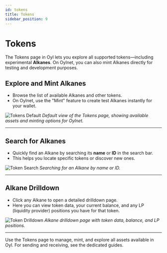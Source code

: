 ```yaml
---
id: tokens
title: Tokens
sidebar_position: 9
---
```


# Tokens

The Tokens page in Oyl lets you explore all supported tokens—including experimental **Alkanes**. On Oylnet, you can also mint Alkanes directly for testing and development purposes.

## Explore and Mint Alkanes

- Browse the list of available Alkanes and other tokens.
- On Oylnet, use the "Mint" feature to create test Alkanes instantly for your wallet.

![Tokens Default](/img/tokensdefault.png)
*Default view of the Tokens page, showing available assets and minting options for Oylnet.*

---

## Search for Alkanes

- Quickly find an Alkane by searching its **name** or **ID** in the search bar.
- This helps you locate specific tokens or discover new ones.

![Token Search](/img/tokensearch.png)
*Searching for an Alkane by name or ID.*

---

## Alkane Drilldown

- Click any Alkane to open a detailed drilldown page.
- Here you can view token data, your current balance, and any LP (liquidity provider) positions you have for that token.

![Token Drilldown](/img/tokendrilldown.png)
*Alkane drilldown page with token data, balance, and LP positions.*

---

Use the Tokens page to manage, mint, and explore all assets available in Oyl. For sending and receiving, see the dedicated guides.
